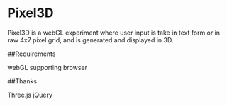 Pixel3D
=======

Pixel3D is a webGL experiment where user input is take in text form or in raw 4x7 pixel grid, and is generated and displayed in 3D.


##Requirements

webGL supporting browser

##Thanks

Three.js
jQuery